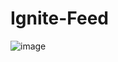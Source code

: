# Ignite-Feed

![image](https://user-images.githubusercontent.com/31021190/201551842-7a0c3b1e-1246-46af-b3ee-28f1fba4d6b1.png)
